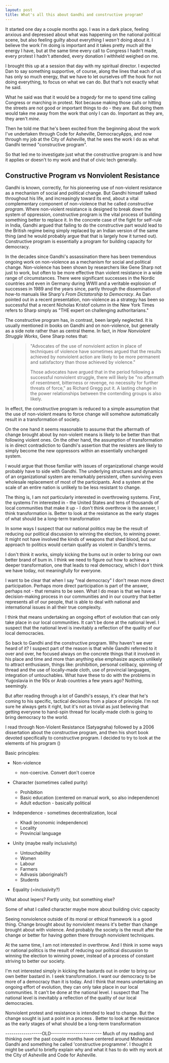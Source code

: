 ```yaml
---
layout: post
title: What's all this about Gandhi and constructive program?
---
```


It started one day a couple months ago. I was in a dark place, feeling anxious and depressed about what was happening on the national political scene, but also feeling guilty about everything I _wasn't_ doing about it. I believe the work I'm doing is important and it takes pretty much all the energy I have, but at the same time every call to Congress I hadn't made, every protest I hadn't attended, every donation I withheld weighed on me.

I brought this up at a session that day with my spiritual director. I expected Dan to say something supportive, of course, along the lines that each of us has only so much energy, that we have to let ourselves off the hook for not doing everything, to focus on what we can do. But that's not exactly what he said.

What he said was that it would be a _tragedy_ for me to spend time calling Congress or marching in protest. Not because making those calls or hitting the streets are not good or important things to do - they are.  But doing them would take me away from the work that only I can do. Important as they are, they aren't _mine_.

Then he told me that he's been excited from the beginning about the work I've undertaken through Code for Asheville, DemocracyApps, and now through my job at the City of Asheville, that he sees the work I do as what Gandhi termed "constructive program".

So that led me to investigate just what the constructive program is and how it applies or doesn't to my work and that of civic tech generally.

## Constructive Program vs Nonviolent Resistance

Gandhi is known, correctly, for his pioneering use of non-violent resistance as a mechanism of social and political change. But Gandhi himself talked throughout his life, and increasingly toward its end, about a vital complementary component of non-violence that he called _constructive program_. Where non-violent resistance is designed to break down the system of oppression, constructive program is the vital process of building something better to replace it. In the concrete case of the fight for self-rule in India, Gandhi argued that failing to do the constructive part would lead to the British regime being simply replaced by an Indian version of the same thing (and he would probably argue that that is largely how it turned out). Constructive program is essentially a program for building capacity for democracy.

In the decades since Gandhi's assassination there has been tremendous ongoing work on non-violence as a mechanism for social and political change. Non-violence has been shown by researchers like Gene Sharp not just to work, but often to be more effective than violent resistance in a wide range of circumstances. There were significant successes in the Nordic countries and even in Germany during WWII and a veritable explosion of successes in 1989 and the years since, partly through the dissemination of how-to manuals like Sharp's _From Dictatorship to Democracy_. As Dan pointed out in a recent presentation, non-violence as a strategy has been so successful that a recent Nicholas Kristof column in the New York Times refers to Sharp simply as "THE expert on challenging authoritarians."

The constructive program has, in contrast, been largely neglected. It is usually mentioned in books on Gandhi and on non-violence, but generally as a side note rather than as central theme. In fact, in _How Nonviolent Struggle Works_, Gene Sharp notes that:

 >> "Advocates of the use of nonviolent action in place of techniques of violence have sometimes argued that the results achieved by nonviolent action are likely to be more permanent and satisfactory than those achieved by violence."
 >> 
 >> Those advocates have argued that in the period following a successful nonviolent struggle, there will likely be "no aftermath of resentment, bitterness or revenge, no necessity for further threats of force," as Richard Gregg put it. A lasting change in the power relationships between the contending groups is also likely.

In effect, the constructive program is reduced to a simple assumption that the use of non-violent means to force change will somehow automatically result in a transformation of society.

On the one hand it seems reasonable to assume that the aftermath of change brought about by non-violent means is likely to be better than that following violent ones. On the other hand, the assumption of transformation is in direct contradiction to Gandhi's assertion that the resisters are likely to simply become the new oppressors within an essentially unchanged system.

I would argue that those familiar with issues of organizational change would probably have to side with Gandhi. The underlying structures and dynamics of an organizational system are remarkably persistent, often surviving even wholesale replacement of most of the participants. And a system at the scale of an entire nation is unlikely to be less resistant to change.







The thing is, I am not particularly interested in overthrowing systems. First, the systems I'm interested in - the United States and tens of thousands of local communities that make it up - I don't think overthrow is the answer, I think transformation is. Better to look at the resistance as the early stages of what should be a long-term transformation

In some ways I suspect that our national politics may be the result of reducing our political discussion to winning the election, to winning power. It might not have involved the kinds of weapons that shed blood, but our approach to politics would certain qualify as violent in Gandhi's terms.

I don't think it works, simply kicking the bums out in order to bring our own better brand of bum in. I think we need to figure out how to achieve a deeper transformation, one that leads to real democracy, which I don't think we have today, not meaningfully for everyone. 

I want to be clear that when I say "real democracy" I don't mean more direct participation. Perhaps more direct participation is part of the answer, perhaps not - that remains to be seen. What I do mean is that we have a decision-making process in our communities and in our country that better represents all of our people, that is able to deal with national and international issues in all their true complexity.

I think that means undertaking an ongoing effort of evolution that can only take place in our local communities. It can't be done at the national level.  I suspect that the national level is inevitably a reflection of the quality of our local democracies. 

So back to Gandhi and the constructive program. Why haven't we ever heard of it? I suspect part of the reason is that while Gandhi referred to it over and over, he focused always on the concrete things that it involved in his place and time and more than anything else emphasize aspects unlikely to attract enthusiasm, things like: prohibition, personal celibacy, spinning of thread and the use of locally-made cloth, use of provincial languages, integration of untouchables. What have these to do with the problems in Yugoslavia in the 90s or Arab countries a few years ago? Nothing, seemingly.

But after reading through a lot of Gandhi's essays, it's clear that he's coming to his specific, tactical decisions from a place of principle. I'm not sure he always gets it right, but it's not as trivial as just believing that getting everyone to hand-spin thread for locally-made cloth is going to bring democracy to the world.

I read through Non-Violent Resistance (Satyagraha) followed by a 2006 dissertation about the constructive program, and then his short book devoted specifically to constructive program. I decided to try to look at the elements of his program ()

Basic principles:

- Non-violence
    - non-coercive. Convert don't coerce

- Character (sometimes called purity)
    - Prohibition
    - Basic education (centered on manual work, so also independence)
    - Adult eduction - basically political
- Independence - sometimes decentralization, local
    - Khadi (economic independence)
    - Locality
    - Provincial language
- Unity (maybe really inclusivity)
    - Untouchability
    - Women
    - Labour
    - Farmers
    - Adivasis (aboriginals?)
    - Students
- Equality (=inclusivity?)

What about lepers? Partly unity, but something else?

Some of what I called character maybe more about building civic capacity

Seeing nonviolence outside of its moral or ethical framework is a good thing. Change brought about by nonviolent means it's better than change brought about with violence. And probably the society is the result after the change or better for having gotten there through nonviolent techniques.

At the same time, I am not interested in overthrow. And I think in some ways or national politics is the result of reducing our political discussion to winning the election to winning power, instead of a process of constant striving to better our society. 

I'm not interested simply in kicking the bastards out in order to bring our own better bastard in. I seek transformation. I want our democracy to be more of a democracy than it is today. And I think that means undertaking an ongoing effort of evolution, they can only take place in our local communities. It can't be done at the national level.  I suspect that The national level is inevitably a reflection of the quality of our local democracies. 

Nonviolent protest and resistance is intended to lead to change. But the change sought is just a point in a process . Better to look at the resistance as the early stages of what should be a long-term transformation

------------------OLD-------------------------
Much of my reading and thinking over the past couple months have centered around Mohandas Gandhi and something he called 'constructive programme'. I thought it might be useful to briefly explain why and what it has to do with my work at the City of Asheville and Code for Asheville.
